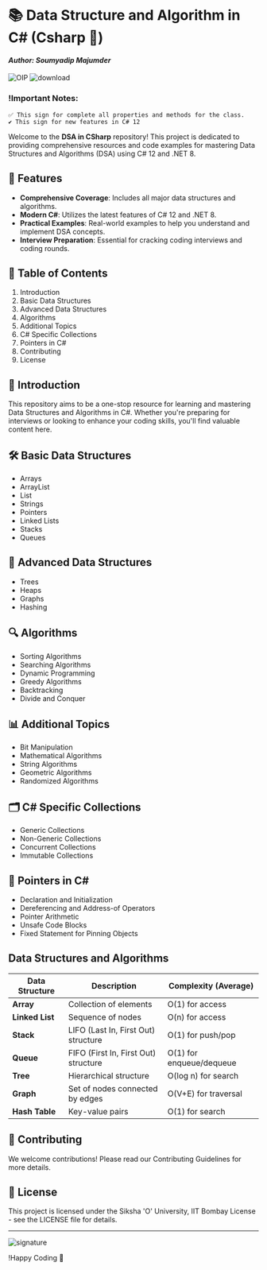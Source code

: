 # 📚 Data Structure and Algorithm in C# (Csharp 🚀)
#### *Author: Soumyadip Majumder*

![OIP](https://github.com/user-attachments/assets/9af1c82d-ee08-4e35-a182-407011f0c2db)          ![download](https://github.com/user-attachments/assets/f32be685-d351-4299-a197-04e2d0fcd134)

### !Important Notes: 
	✅ This sign for complete all properties and methods for the class.
	✔️ This sign for new features in C# 12


Welcome to the **DSA in CSharp** repository! This project is dedicated to providing comprehensive resources and code examples for mastering Data Structures and Algorithms (DSA) using C# 12 and .NET 8.

## 🚀 Features

- **Comprehensive Coverage**: Includes all major data structures and algorithms.
- **Modern C#**: Utilizes the latest features of C# 12 and .NET 8.
- **Practical Examples**: Real-world examples to help you understand and implement DSA concepts.
- **Interview Preparation**: Essential for cracking coding interviews and coding rounds.

## 📂 Table of Contents

1. Introduction
2. Basic Data Structures
3. Advanced Data Structures
4. Algorithms
5. Additional Topics
6. C# Specific Collections
7. Pointers in C#
8. Contributing
9. License

## 📖 Introduction

This repository aims to be a one-stop resource for learning and mastering Data Structures and Algorithms in C#. Whether you're preparing for interviews or looking to enhance your coding skills, you'll find valuable content here.

## 🛠️ Basic Data Structures

- Arrays
- ArrayList
- List
- Strings
- Pointers
- Linked Lists
- Stacks
- Queues

## 🌳 Advanced Data Structures

- Trees
- Heaps
- Graphs
- Hashing

## 🔍 Algorithms

- Sorting Algorithms
- Searching Algorithms
- Dynamic Programming
- Greedy Algorithms
- Backtracking
- Divide and Conquer

## 📊 Additional Topics

- Bit Manipulation
- Mathematical Algorithms
- String Algorithms
- Geometric Algorithms
- Randomized Algorithms

## 🗂️ C# Specific Collections

- Generic Collections
- Non-Generic Collections
- Concurrent Collections
- Immutable Collections

## 🧩 Pointers in C#

- Declaration and Initialization
- Dereferencing and Address-of Operators
- Pointer Arithmetic
- Unsafe Code Blocks
- Fixed Statement for Pinning Objects


## Data Structures and Algorithms

| Data Structure | Description                         | Complexity (Average) |
|----------------|-------------------------------------|----------------------|
| **Array**      | Collection of elements              | O(1) for access      |
| **Linked List**| Sequence of nodes                   | O(n) for access      |
| **Stack**      | LIFO (Last In, First Out) structure | O(1) for push/pop    |
| **Queue**      | FIFO (First In, First Out) structure| O(1) for enqueue/dequeue |
| **Tree**       | Hierarchical structure              | O(log n) for search  |
| **Graph**      | Set of nodes connected by edges     | O(V+E) for traversal |
| **Hash Table** | Key-value pairs                     | O(1) for search      |



## 🤝 Contributing

We welcome contributions! Please read our Contributing Guidelines for more details.

## 📜 License

This project is licensed under the Siksha 'O' University, IIT Bombay License - see the LICENSE file for details.

---

![signature](https://github.com/user-attachments/assets/c0f3155e-d875-4627-87e9-89ecaab93eca)


!Happy Coding 🚀
